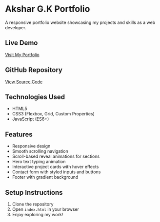 # Akshar G.K Portfolio

A responsive portfolio website showcasing my projects and skills as a web developer.

## Live Demo
[Visit My Portfolio](your-live-link-here)

## GitHub Repository
[View Source Code](https://github.com/akshargk/My-protfolio.git)

## Technologies Used
- HTML5
- CSS3 (Flexbox, Grid, Custom Properties)
- JavaScript (ES6+)

## Features
- Responsive design
- Smooth scrolling navigation
- Scroll-based reveal animations for sections
- Hero text typing animation
- Interactive project cards with hover effects
- Contact form with styled inputs and buttons
- Footer with gradient background

## Setup Instructions
1. Clone the repository
2. Open `index.html` in your browser
3. Enjoy exploring my work!

